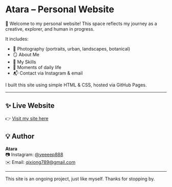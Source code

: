 # Atara – Personal Website

🌿 Welcome to my personal website! This space reflects my journey as a creative, explorer, and human in progress.

It includes:

- 📸 Photography (portraits, urban, landscapes, botanical)
- 🪞 About Me
- 🧠 My Skills
- 🌿 Moments of daily life
- 📬 Contact via Instagram & email

I built this site using simple HTML & CSS, hosted via GitHub Pages.

---

## ✨ Live Website

👉 [Visit my site here](https://yeeeep888.github.io/personal-website/)


## 💡 Author

**Atara**  
📷 Instagram: [@yeeeep888](https://instagram.com/yeeeep888)  
✉️ Email: qixiong789@gmail.com

---

This site is an ongoing project, just like myself. Thanks for stopping by.
